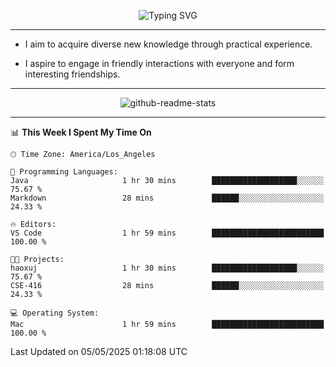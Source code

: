 <p align="center">
  <img src="https://readme-typing-svg.demolab.com?font=Fira+Code&weight=500&size=32&duration=2500&pause=1600&center=true&vCenter=true&random=false&width=1024&height=64&lines=Hi+there+%F0%9F%91%8B;I'm+delighted+you+could+make+it+here+%F0%9F%8E%89;I'm+Harry%2C+a+college+student+still+finding+my+way" alt="Typing SVG" />
</p>


---


- I aim to acquire diverse new knowledge through practical experience.

- I aspire to engage in friendly interactions with everyone and form interesting friendships.


---


<p align="center">
  <img src="https://github-readme-stats.vercel.app/api?username=Harry-Jing&show_icons=true" alt="github-readme-stats"/>
</p>


---

<!--START_SECTION:waka-->
📊 **This Week I Spent My Time On** 

```text
🕑︎ Time Zone: America/Los_Angeles

💬 Programming Languages: 
Java                     1 hr 30 mins        ███████████████████░░░░░░   75.67 % 
Markdown                 28 mins             ██████░░░░░░░░░░░░░░░░░░░   24.33 % 

🔥 Editors: 
VS Code                  1 hr 59 mins        █████████████████████████   100.00 % 

🐱‍💻 Projects: 
haoxuj                   1 hr 30 mins        ███████████████████░░░░░░   75.67 % 
CSE-416                  28 mins             ██████░░░░░░░░░░░░░░░░░░░   24.33 % 

💻 Operating System: 
Mac                      1 hr 59 mins        █████████████████████████   100.00 % 
```


 Last Updated on 05/05/2025 01:18:08 UTC
<!--END_SECTION:waka-->
